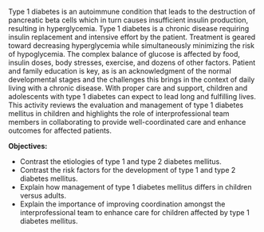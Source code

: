 Type 1 diabetes is an autoimmune condition that leads to the destruction of pancreatic beta cells which in turn causes insufficient insulin production, resulting in hyperglycemia. Type 1 diabetes is a chronic disease requiring insulin replacement and intensive effort by the patient. Treatment is geared toward decreasing hyperglycemia while simultaneously minimizing the risk of hypoglycemia. The complex balance of glucose is affected by food, insulin doses, body stresses, exercise, and dozens of other factors. Patient and family education is key, as is an acknowledgment of the normal developmental stages and the challenges this brings in the context of daily living with a chronic disease. With proper care and support, children and adolescents with type 1 diabetes can expect to lead long and fulfilling lives. This activity reviews the evaluation and management of type 1 diabetes mellitus in children and highlights the role of interprofessional team members in collaborating to provide well-coordinated care and enhance outcomes for affected patients.

**Objectives:**
- Contrast the etiologies of type 1 and type 2 diabetes mellitus.
- Contrast the risk factors for the development of type 1 and type 2 diabetes mellitus. 
- Explain how management of type 1 diabetes mellitus differs in children versus adults. 
- Explain the importance of improving coordination amongst the interprofessional team to enhance care for children affected by type 1 diabetes mellitus.